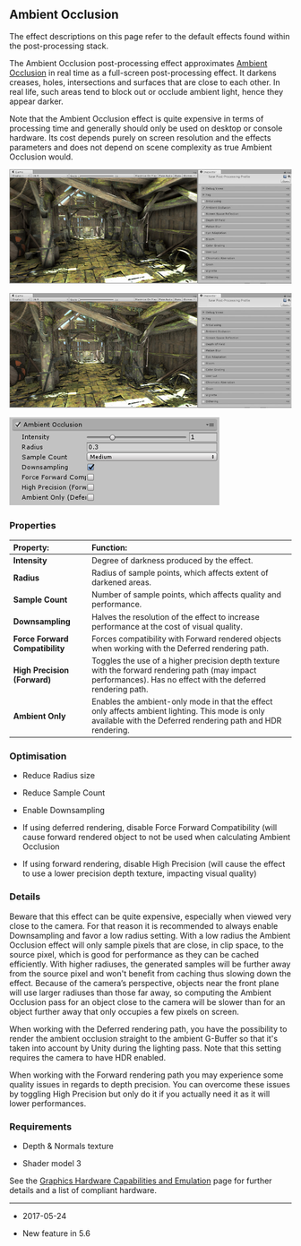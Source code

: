 ## Ambient Occlusion

The effect descriptions on this page refer to the default effects found within the post-processing stack.

The Ambient Occlusion post-processing effect approximates [Ambient Occlusion](http://en.wikipedia.org/wiki/Ambient_occlusion) in real time as a full-screen post-processing effect. It darkens creases, holes, intersections and surfaces that are close to each other. In real life, such areas tend to block out or occlude ambient light, hence they appear darker.

Note that the Ambient Occlusion effect is quite expensive in terms of processing time and generally should only be used on desktop or console hardware. Its cost depends purely on screen resolution and the effects parameters and does not depend on scene complexity as true Ambient Occlusion would.

![Scene with Ambient Occlusion.](../uploads/Main/PostProcessing-AmbientOcclusion-0.jpg)

![Scene without Ambient Occlusion. Note the differences at geometry intersections.](../uploads/Main/PostProcessing-AmbientOcclusion-1.jpg)

![UI for Ambient Occlusion](../uploads/Main/PostProcessing-AmbientOcclusion-2.png)

### Properties

| __Property:__| __Function:__ |
|:---|:---| 
| __Intensity__| Degree of darkness produced by the effect. |
| __Radius__| Radius of sample points, which affects extent of darkened areas. |
| __Sample Count__| Number of sample points, which affects quality and performance. |
| __Downsampling__| Halves the resolution of the effect to increase performance at the cost of visual quality. |
| __Force Forward Compatibility__| Forces compatibility with Forward rendered objects when working with the Deferred rendering path. |
| __High Precision (Forward)__| Toggles the use of a higher precision depth texture with the forward rendering path (may impact performances). Has no effect with the deferred rendering path. |
| __Ambient Only__| Enables the ambient-only mode in that the effect only affects ambient lighting. This mode is only available with the Deferred rendering path and HDR rendering. |

### Optimisation

* Reduce Radius size

* Reduce Sample Count

* Enable Downsampling

* If using deferred rendering, disable Force Forward Compatibility (will cause forward rendered object to not be used when calculating Ambient Occlusion

* If using forward rendering, disable High Precision (will cause the effect to use a lower precision depth texture, impacting visual quality)

### Details

Beware that this effect can be quite expensive, especially when viewed very close to the camera. For that reason it is recommended to always enable Downsampling and favor a low radius setting. With a low radius the Ambient Occlusion effect will only sample pixels that are close, in clip space, to the source pixel, which is good for performance as they can be cached efficiently. With higher radiuses, the generated samples will be further away from the source pixel and won't benefit from caching thus slowing down the effect. Because of the camera’s perspective, objects near the front plane will use larger radiuses than those far away, so computing the Ambient Occlusion pass for an object close to the camera will be slower than for an object further away that only occupies a few pixels on screen.

When working with the Deferred rendering path, you have the possibility to render the ambient occlusion straight to the ambient G-Buffer so that it's taken into account by Unity during the lighting pass. Note that this setting requires the camera to have HDR enabled.

When working with the Forward rendering path you may experience some quality issues in regards to depth precision. You can overcome these issues by toggling High Precision but only do it if you actually need it as it will lower performances.

### Requirements

* Depth & Normals texture

* Shader model 3

See the [Graphics Hardware Capabilities and Emulation](GraphicsEmulation) page for further details and a list of compliant hardware.

---

* <span class="page-edit"> 2017-05-24  <!-- include IncludeTextNewPageNoEdit --></span>

* <span class="page-history">New feature in 5.6</span>